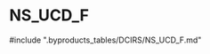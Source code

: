 # NS_UCD_F

<!-- ATTENTION : Ne pas supprimer ou modifier la ligne ci-dessous -->
#include ".byproducts_tables/DCIRS/NS_UCD_F.md"
<!-- ATTENTION : Ne pas supprimer ou modifier la ligne ci-dessus -->
